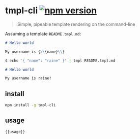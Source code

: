 # tmpl-cli [![npm version](https://badge.fury.io/js/tmpl-cli.svg)](https://www.npmjs.com/package/tmpl-cli)

> Simple, pipeable template rendering on the command-line

Assuming a template `README.tmpl.md`:

```markdown
# Hello world

My username is {\\{name}\\}
```

```sh
$ echo '{ "name": "raine" }' | tmpl README.tmpl.md
```

```markdown
# Hello world

My username is raine!
```

## install

```sh
npm install -g tmpl-cli
```

## usage

```
{{usage}}
```
